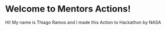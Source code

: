 # Welcome to Mentors Actions!

Hi! My name is Thiago Ramos and I made this Action to Hackathon by NASA

